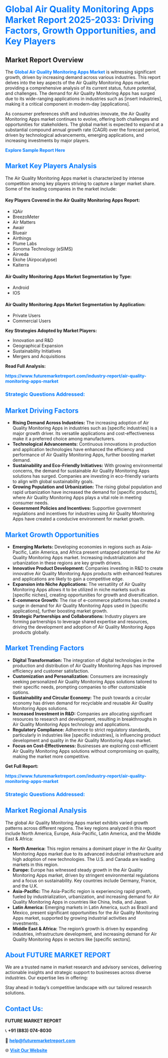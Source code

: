 <h1 style="color: #007BFF;">Global Air Quality Monitoring Apps Market Report 2025-2033: Driving Factors, Growth Opportunities, and Key Players</h1>

<section id="overview">
<h2>Market Report Overview</h2>
<p>The <a href="https://www.futuremarketreport.com/industry-report/air-quality-monitoring-apps-market" style="color: #007BFF; text-decoration: none;"><strong>Global Air Quality Monitoring Apps Market</strong></a> is witnessing significant growth, driven by increasing demand across various industries. This report delves into the key aspects of the Air Quality Monitoring Apps market, providing a comprehensive analysis of its current status, future potential, and challenges. The demand for Air Quality Monitoring Apps has surged due to its wide-ranging applications in industries such as [insert industries], making it a critical component in modern-day [applications].</p>
<p>As consumer preferences shift and industries innovate, the Air Quality Monitoring Apps market continues to evolve, offering both challenges and opportunities for stakeholders. The global market is expected to expand at a substantial compound annual growth rate (CAGR) over the forecast period, driven by technological advancements, emerging applications, and increasing investments by major players.</p>
</section>

<section id="overview">
<p><a href="https://www.futuremarketreport.com/request-sample/reportId=51919" style="color: #007BFF; text-decoration: none;"><strong>Explore Sample Report Here</strong></a></p>
</section>

<section id="key-players">
<h2 style="color: #007BFF;">Market Key Players Analysis</h2>
<p>The Air Quality Monitoring Apps market is characterized by intense competition among key players striving to capture a larger market share. Some of the leading companies in the market include:</p>
<h4>Key Players Covered in the Air Quality Monitoring Apps Report:</h4>
<ul><li>IQAir</li><li>BreezoMeter</li><li>Air Matters</li><li>Awair</li><li>Blueair</li><li>Airthings</li><li>Plume Labs</li><li>Sonoma Technology (eSIMS)</li><li>Airveda</li><li>Ekohe (Airpocalypse)</li><li>Kaiterra</li></ul>
<h4>Air Quality Monitoring Apps Market Segmentation by Type:</h4>
<ul><li>Android</li><li>IOS</li></ul>

<h4>Air Quality Monitoring Apps Market Segmentation by Application:</h4>
<ul><li>Private Users</li><li>Commercial Users</li></ul>
<p><strong>Key Strategies Adopted by Market Players:</strong></p>
<ul>
<li>Innovation and R&D</li>
<li>Geographical Expansion</li>
<li>Sustainability Initiatives</li>
<li>Mergers and Acquisitions</li>
</ul>
</section>

<section>
<p><strong>Read Full Analysis: </strong></p><a href="https://www.futuremarketreport.com/industry-report/air-quality-monitoring-apps-market" style="color: #007BFF; text-decoration: none;"><strong>https://www.futuremarketreport.com/industry-report/air-quality-monitoring-apps-market</strong></a>
<h3 style="color: #007BFF;">Strategic Questions Addressed:</h3>
</section>

<section id="driving-factors">
<h2 style="color: #007BFF;">Market Driving Factors</h2>
<ul>
<li><strong>Rising Demand Across Industries:</strong> The increasing adoption of Air Quality Monitoring Apps in industries such as [specific industries] is a major growth driver. Its versatile applications and cost-effectiveness make it a preferred choice among manufacturers.</li>
<li><strong>Technological Advancements:</strong> Continuous innovations in production and application technologies have enhanced the efficiency and performance of Air Quality Monitoring Apps, further boosting market demand.</li>
<li><strong>Sustainability and Eco-Friendly Initiatives:</strong> With growing environmental concerns, the demand for sustainable Air Quality Monitoring Apps solutions has surged. Companies are investing in eco-friendly variants to align with global sustainability goals.</li>
<li><strong>Growing Population and Urbanization:</strong> The rising global population and rapid urbanization have increased the demand for [specific products], where Air Quality Monitoring Apps plays a vital role in meeting consumer needs.</li>
<li><strong>Government Policies and Incentives:</strong> Supportive government regulations and incentives for industries using Air Quality Monitoring Apps have created a conducive environment for market growth.</li>
</ul>
</section>

<section id="growth-opportunities">
<h2 style="color: #007BFF;">Market Growth Opportunities</h2>
<ul>
<li><strong>Emerging Markets:</strong> Developing economies in regions such as Asia-Pacific, Latin America, and Africa present untapped potential for the Air Quality Monitoring Apps market. Increasing industrialization and urbanization in these regions are key growth drivers.</li>
<li><strong>Innovative Product Development:</strong> Companies investing in R&D to create innovative Air Quality Monitoring Apps products with enhanced features and applications are likely to gain a competitive edge.</li>
<li><strong>Expansion into Niche Applications:</strong> The versatility of Air Quality Monitoring Apps allows it to be utilized in niche markets such as [specific niches], creating opportunities for growth and diversification.</li>
<li><strong>E-commerce Growth:</strong> The rise of e-commerce platforms has created a surge in demand for Air Quality Monitoring Apps used in [specific applications], further boosting market growth.</li>
<li><strong>Strategic Partnerships and Collaborations:</strong> Industry players are forming partnerships to leverage shared expertise and resources, driving the development and adoption of Air Quality Monitoring Apps products globally.</li>
</ul>
</section>

<section id="trending-factors">
<h2 style="color: #007BFF;">Market Trending Factors</h2>
<ul>
<li><strong>Digital Transformation:</strong> The integration of digital technologies in the production and distribution of Air Quality Monitoring Apps has improved efficiency and customer satisfaction.</li>
<li><strong>Customization and Personalization:</strong> Consumers are increasingly seeking personalized Air Quality Monitoring Apps solutions tailored to their specific needs, prompting companies to offer customizable options.</li>
<li><strong>Sustainability and Circular Economy:</strong> The push towards a circular economy has driven demand for recyclable and reusable Air Quality Monitoring Apps solutions.</li>
<li><strong>Increased Investment in R&D:</strong> Companies are allocating significant resources to research and development, resulting in breakthroughs in Air Quality Monitoring Apps technology and applications.</li>
<li><strong>Regulatory Compliance:</strong> Adherence to strict regulatory standards, particularly in industries like [specific industries], is influencing product development and quality in the Air Quality Monitoring Apps market.</li>
<li><strong>Focus on Cost-Effectiveness:</strong> Businesses are exploring cost-efficient Air Quality Monitoring Apps solutions without compromising on quality, making the market more competitive.</li>
</ul>
</section>

<section>
<p><strong>Get Full Report: </strong></p><a href="https://www.futuremarketreport.com/industry-report/air-quality-monitoring-apps-market" style="color: #007BFF; text-decoration: none;"><strong>https://www.futuremarketreport.com/industry-report/air-quality-monitoring-apps-market</strong></a>
<h3 style="color: #007BFF;">Strategic Questions Addressed:</h3>
</section>


<section id="regional-analysis">
<h2 style="color: #007BFF;">Market Regional Analysis</h2>
<p>The global Air Quality Monitoring Apps market exhibits varied growth patterns across different regions. The key regions analyzed in this report include North America, Europe, Asia-Pacific, Latin America, and the Middle East & Africa:</p>
<ul>
<li><strong>North America:</strong> This region remains a dominant player in the Air Quality Monitoring Apps market due to its advanced industrial infrastructure and high adoption of new technologies. The U.S. and Canada are leading markets in this region.</li>
<li><strong>Europe:</strong> Europe has witnessed steady growth in the Air Quality Monitoring Apps market, driven by stringent environmental regulations and a focus on sustainability. Key countries include Germany, France, and the U.K.</li>
<li><strong>Asia-Pacific:</strong> The Asia-Pacific region is experiencing rapid growth, fueled by industrialization, urbanization, and increasing demand for Air Quality Monitoring Apps in countries like China, India, and Japan.</li>
<li><strong>Latin America:</strong> Emerging markets in Latin America, such as Brazil and Mexico, present significant opportunities for the Air Quality Monitoring Apps market, supported by growing industrial activities and investments.</li>
<li><strong>Middle East & Africa:</strong> The region’s growth is driven by expanding industries, infrastructure development, and increasing demand for Air Quality Monitoring Apps in sectors like [specific sectors].</li>
</ul>
</section>

<footer>
<h2 style="color: #007BFF;">About FUTURE MARKET REPORT</h2>
<p>We are a trusted name in market research and advisory services, delivering actionable insights and strategic support to businesses across diverse industries. Our expertise lies in offering:</p>

<p>Stay ahead in today’s competitive landscape with our tailored research solutions.</p>

<h2 style="color: #007BFF;">Contact Us:</h2>
<p><strong>FUTURE MARKET REPORT</strong></p>
<p>📞 <strong>+91 (883) 074-8030</strong></p>
<p>📧 <strong><a href="mailto:help@futuremarketreport.com" style="color: #007BFF;">help@futuremarketreport.com</a></strong></p>
<p>🌐 <strong><a href="https://www.futuremarketreport.com/" style="color: #007BFF;">Visit Our Website</a></strong></p>
</footer>